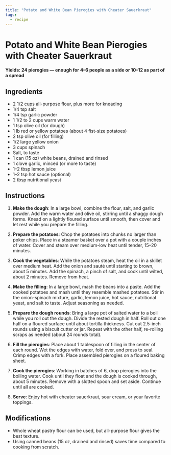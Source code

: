 ```yaml
---
title: "Potato and White Bean Pierogies with Cheater Sauerkraut"
tags:
  - recipe
---
```


# Potato and White Bean Pierogies with Cheater Sauerkraut

#### Yields: 24 pierogies — enough for 4–6 people as a side or 10–12 as part of a spread

## Ingredients
- 2 1/2 cups all-purpose flour, plus more for kneading  
- 1/4 tsp salt  
- 1/4 tsp garlic powder  
- 1 1/2 to 2 cups warm water  
- 1 tsp olive oil (for dough)  
- 1 lb red or yellow potatoes (about 4 fist-size potatoes)  
- 2 tsp olive oil (for filling)  
- 1/2 large yellow onion  
- 3 cups spinach  
- Salt, to taste  
- 1 can (15 oz) white beans, drained and rinsed  
- 1 clove garlic, minced (or more to taste)  
- 1–2 tbsp lemon juice  
- 1–2 tsp hot sauce (optional)  
- 2 tbsp nutritional yeast  

## Instructions

1. **Make the dough**: In a large bowl, combine the flour, salt, and garlic powder. Add the warm water and olive oil, stirring until a shaggy dough forms. Knead on a lightly floured surface until smooth, then cover and let rest while you prepare the filling.  

2. **Prepare the potatoes**: Chop the potatoes into chunks no larger than poker chips. Place in a steamer basket over a pot with a couple inches of water. Cover and steam over medium-low heat until tender, 15–20 minutes.  

3. **Cook the vegetables**: While the potatoes steam, heat the oil in a skillet over medium heat. Add the onion and sauté until starting to brown, about 5 minutes. Add the spinach, a pinch of salt, and cook until wilted, about 2 minutes. Remove from heat.  

4. **Make the filling**: In a large bowl, mash the beans into a paste. Add the cooked potatoes and mash until they resemble mashed potatoes. Stir in the onion-spinach mixture, garlic, lemon juice, hot sauce, nutritional yeast, and salt to taste. Adjust seasoning as needed.  

5. **Prepare the dough rounds**: Bring a large pot of salted water to a boil while you roll out the dough. Divide the rested dough in half. Roll out one half on a floured surface until about tortilla thickness. Cut out 2.5-inch rounds using a biscuit cutter or jar. Repeat with the other half, re-rolling scraps as needed (about 24 rounds total).  

6. **Fill the pierogies**: Place about 1 tablespoon of filling in the center of each round. Wet the edges with water, fold over, and press to seal. Crimp edges with a fork. Place assembled pierogies on a floured baking sheet.  

7. **Cook the pierogies**: Working in batches of 6, drop pierogies into the boiling water. Cook until they float and the dough is cooked through, about 5 minutes. Remove with a slotted spoon and set aside. Continue until all are cooked.  

8. **Serve**: Enjoy hot with cheater sauerkraut, sour cream, or your favorite toppings.  

## Modifications
- Whole wheat pastry flour can be used, but all-purpose flour gives the best texture.  
- Using canned beans (15 oz, drained and rinsed) saves time compared to cooking from scratch.  
